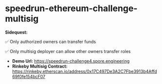 # speedrun-ethereum-challenge-multisig

**Sidequest:**

✅ Only authorized owners can transfer funds

✅ Only multisig deployer can allow other owners transfer roles

- **Demo Url:** https://speedrun-challenge4.spore.engineering
- **Rinkeby Multisig Contract:** https://rinkeby.etherscan.io/address/0x17C497De3A2C7Fbe3913b4Affd69f0fe154bcF07
